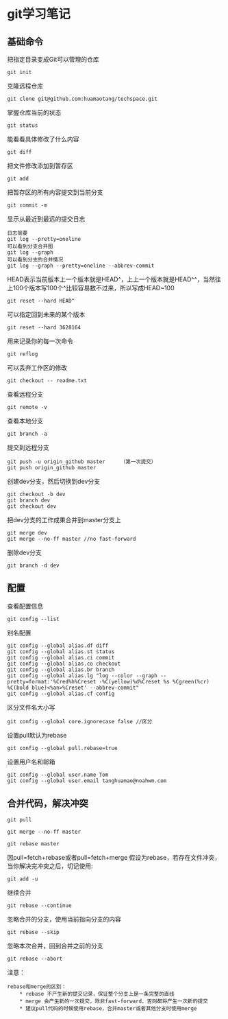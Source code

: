 # git学习笔记
## 基础命令
把指定目录变成Git可以管理的仓库

```
git init
```
克隆远程仓库

```
git clone git@github.com:huamaotang/techspace.git
```
掌握仓库当前的状态

```
git status
```
能看看具体修改了什么内容

```
git diff
```
把文件修改添加到暂存区

```
git add
```
把暂存区的所有内容提交到当前分支

```
git commit -m  
```
显示从最近到最远的提交日志

```
日志简要
git log --pretty=oneline
可以看到分支合并图
git log --graph     
可以看到分支的合并情况
git log --graph --pretty=oneline --abbrev-commit
```
HEAD表示当前版本上一个版本就是HEAD^，上上一个版本就是HEAD^^，当然往上100个版本写100个^比较容易数不过来，所以写成HEAD~100

```
git reset --hard HEAD^
```
可以指定回到未来的某个版本

```
git reset --hard 3628164
```
用来记录你的每一次命令

```
git reflog
```
可以丢弃工作区的修改

```
git checkout -- readme.txt
```
查看远程分支

```
git remote -v
```
查看本地分支

```
git branch -a
```
提交到远程分支

```
git push -u origin_github master     （第一次提交）
git push origin_github master
```
创建dev分支，然后切换到dev分支

```
git checkout -b dev
git branch dev
git checkout dev
```
把dev分支的工作成果合并到master分支上

```
git merge dev
git merge --no-ff master //no fast-forward
```
删除dev分支

```
git branch -d dev
```
## 配置
查看配置信息

```
git config --list
```
别名配置

```
git config --global alias.df diff
git config --global alias.st status
git config --global alias.ci commit
git config --global alias.co checkout
git config --global alias.br branch
git config --global alias.lg "log --color --graph --pretty=format:'%Cred%h%Creset -%C(yellow)%d%Creset %s %Cgreen(%cr) %C(bold blue)<%an>%Creset' --abbrev-commit"
git config --global alias.cf config
```
区分文件名大小写

```
git config --global core.ignorecase false //区分
```
设置pull默认为rebase

```
git config --global pull.rebase=true
```
设置用户名和邮箱

```
git config --global user.name Tom
git config --global user.email tanghuamao@noahwm.com
```
## 合并代码，解决冲突

```
git pull
```

```
git merge --no-ff master
```

```
git rebase master
```

因pull=fetch+rebase或者pull=fetch+merge
假设为rebase，若存在文件冲突，当你解决完冲突之后，切记使用:

```
git add -u
```
继续合并

```
git rebase --continue
```
忽略合并的分支，使用当前指向分支的内容

```
git rebase --skip
```
忽略本次合并，回到合并之前的分支

```
git rebase --abort
```
注意：

```
rebase和merge的区别：
	* rebase 不产生新的提交记录，保证整个分支上是一条完整的直线
	* merge 会产生新的一次提交，除非fast-forward，否则都将产生一次新的提交
	* 建议pull代码的时候使用rebase，合并master或者其他分支时使用merge

```


